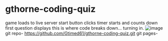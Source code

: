 # gthorne-coding-quiz
game loads to live server
start button clicks
timer starts and counts down
first question displays
this is where code breaks down...
turning in.
![image](https://user-images.githubusercontent.com/36940571/191859036-cb2f9939-6f57-4648-8172-328d02703e3e.png)
git repo- https://github.com/Gtimed61/gthorne-coding-quiz.git
git pages- 
